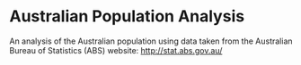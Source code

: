 # Australian Population Analysis
An analysis of the Australian population using data taken from the Australian Bureau of Statistics (ABS) website: http://stat.abs.gov.au/
